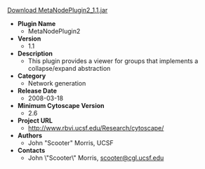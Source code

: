 <a href="MetaNodePlugin2_1.1.jar">Download MetaNodePlugin2_1.1.jar</a>

* __Plugin Name__
  * MetaNodePlugin2
* __Version__
  * 1.1
* __Description__
  * This plugin provides a viewer for groups that implements a collapse/expand abstraction
* __Category__
  * Network generation
* __Release Date__
  * 2008-03-18
* __Minimum Cytoscape Version__
  * 2.6
* __Project URL__
  * http://www.rbvi.ucsf.edu/Research/cytoscape/
* __Authors__
  * John "Scooter" Morris, UCSF
* __Contacts__
  * John \\\"Scooter\\\" Morris, scooter@cgl.ucsf.edu
